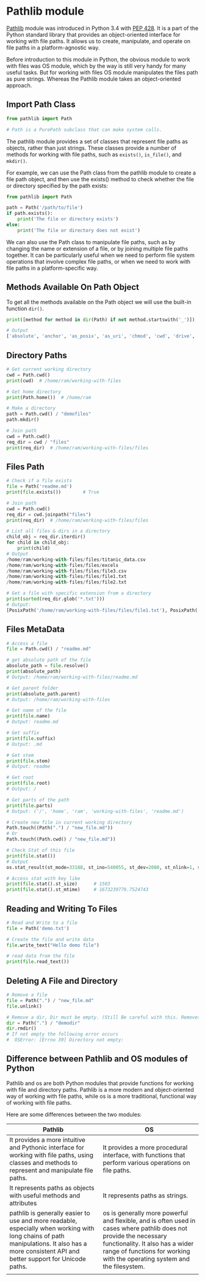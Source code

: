 # Pathlib module

[Pathlib](https://docs.python.org/3/library/pathlib.html) module was introduced in Python 3.4 with [PEP 428](https://peps.python.org/pep-0428/). It is a part of the Python standard library that provides an object-oriented interface for working with file paths. It allows us to create, manipulate, and operate on file paths in a platform-agnostic way.

Before introduction to this module in Python, the obvious module to work with files was OS module, which by the way is still very handy for many useful tasks. But for working with files OS module manipulates the files path as pure strings. Whereas the Pathlib module takes an object-oriented approach.

## Import Path Class

```python
from pathlib import Path

# Path is a PurePath subclass that can make system calls.
```

The pathlib module provides a set of classes that represent file paths as objects, rather than just strings. These classes provide a number of methods for working with file paths, such as `exists()`, `is_file()`, and `mkdir()`.

For example, we can use the Path class from the pathlib module to create a file path object, and then use the exists() method to check whether the file or directory specified by the path exists:

```python
from pathlib import Path

path = Path('/path/to/file')
if path.exists():
    print('The file or directory exists')
else:
    print('The file or directory does not exist')

```

We can also use the Path class to manipulate file paths, such as by changing the name or extension of a file, or by joining multiple file paths together. It can be particularly useful when we need to perform file system operations that involve complex file paths, or when we need to work with file paths in a platform-specific way.

## Methods Available On Path Object

To get all the methods available on the Path object we will use the built-in function `dir()`.

```python
print([method for method in dir(Path) if not method.startswith('_')])

# Output
['absolute', 'anchor', 'as_posix', 'as_uri', 'chmod', 'cwd', 'drive', 'exists', 'expanduser', 'glob', 'group', 'home', 'is_absolute', 'is_block_device', 'is_char_device', 'is_dir', 'is_fifo', 'is_file', 'is_mount', 'is_reserved', 'is_socket', 'is_symlink', 'iterdir', 'joinpath', 'lchmod', 'link_to', 'lstat', 'match', 'mkdir', 'name', 'open', 'owner', 'parent', 'parents', 'parts', 'read_bytes', 'read_text', 'relative_to', 'rename', 'replace', 'resolve', 'rglob', 'rmdir', 'root', 'samefile', 'stat', 'stem', 'suffix', 'suffixes', 'symlink_to', 'touch', 'unlink', 'with_name', 'with_suffix', 'write_bytes', 'write_text']
```

## Directory Paths

```python
# Get current working directory
cwd = Path.cwd()
print(cwd)  # /home/ram/working-with-files

# Get home directory
print(Path.home())  # /home/ram

# Make a directory
path = Path.cwd() / "demofiles"
path.mkdir()

# Join path
cwd = Path.cwd()
req_dir = cwd / "files"
print(req_dir)  # /home/ram/working-with-files/files
```

## Files Path

```python
# Check if a file exists
file = Path('readme.md')
print(file.exists())        # True

# Join path
cwd = Path.cwd()
req_dir = cwd.joinpath("files")
print(req_dir)  # /home/ram/working-with-files/files

# List all files & dirs in a directory
child_obj = req_dir.iterdir()
for child in child_obj:
    print(child)
# Output
/home/ram/working-with-files/files/titanic_data.csv
/home/ram/working-with-files/files/excels
/home/ram/working-with-files/files/file3.csv
/home/ram/working-with-files/files/file1.txt
/home/ram/working-with-files/files/file2.txt

# Get a file with specific extension from a directory
print(sorted(req_dir.glob('*.txt')))
# Output:
[PosixPath('/home/ram/working-with-files/files/file1.txt'), PosixPath('/home/ram/working-with-files/files/file2.txt')]
```

## Files MetaData

```python
# Access a file
file = Path.cwd() / "readme.md"

# get absolute path of the file
absolute_path = file.resolve()
print(absolute_path)
# Output: /home/ram/working-with-files/readme.md

# Get parent folder
print(absolute_path.parent)
# Output: /home/ram/working-with-files

# Get name of the file
print(file.name)
# Output: readme.md

# Get suffix
print(file.suffix)
# Output: .md

# Get stem
print(file.stem)
# Output: readme

# Get root
print(file.root)
# Output: /

# Get parts of the path
print(file.parts)
# Output: ('/', 'home', 'ram', 'working-with-files', 'readme.md')

# Create new file in current working directory
Path.touch((Path(".") / "new_file.md"))
# Or
Path.touch((Path.cwd() / "new_file.md"))

# Check Stat of this file
print(file.stat())
# Output
os.stat_result(st_mode=33188, st_ino=540055, st_dev=2080, st_nlink=1, st_uid=1000, st_gid=1000, st_size=1503, st_atime=1673239779, st_mtime=1673239779, st_ctime=1673239779)

# Access stat with key like
print(file.stat().st_size)      # 1503
print(file.stat().st_mtime)     # 1673239779.7524743
```

## Reading and Writing To Files

```python
# Read and Write to a file
file = Path('demo.txt')

# Create the file and write data
file.write_text("Hello demo file")

# read data from the file
print(file.read_text())
```

## Deleting A File and Directory

```python
# Remove a file
file = Path(".") / "new_file.md"
file.unlink()

# Remove a dir, Dir must be empty. (Still Be careful with this. Removes permanently.)
dir = Path(".") / "demodir"
dir.rmdir()
# If not empty the following error occurs
#  OSError: [Errno 39] Directory not empty:
```

## Difference between Pathlib and OS modules of Python

Pathlib and os are both Python modules that provide functions for working with file and directory paths. Pathlib is a more modern and object-oriented way of working with file paths, while os is a more traditional, functional way of working with file paths.

Here are some differences between the two modules:

|Pathlib|OS|
|-------------------|-------------------------|
|It provides a more intuitive and Pythonic interface for working with file paths, using classes and methods to represent and manipulate file paths. |It provides a more procedural interface, with functions that perform various operations on file paths.|
|It represents paths as objects with useful methods and attributes|It represents paths as strings.|
|pathlib is generally easier to use and more readable, especially when working with long chains of path manipulations. It also has a more consistent API and better support for Unicode paths.|os is generally more powerful and flexible, and is often used in cases where pathlib does not provide the necessary functionality. It also has a wider range of functions for working with the operating system and the filesystem.
|||
